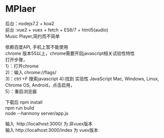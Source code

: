 # MPlaer

后台：nodejs7.2 + koa2 <br/>
前台 :vue2 + vuex + fetch + ES6/7 + html5(audio)<br/>
Music Player,简约而不简单<br/>

依赖百度API, 手机上暂不能使用<br/>
chrome 版本55以上，chrome需要开启javascript相关试验性特性 <br/>
打开步骤，<br/>
1）：打开chrome <br/>
2)：输入 chrome://flags/ <br/>
3)：ctrl +F 搜索javascript
4):找到 
实验性 JavaScript Mac, Windows, Linux, Chrome OS, Android，点击启用，<br/>
5）：重启浏览器  <br/>


下载后
npm install   <br/>
npm run build <br/>
node --harmony server/app.js <br/>

输入  http://localhost:3000/ 为 非vuex版本<br/>
输入 http://localhost:3000/index 为 vuex版本 <br/>
